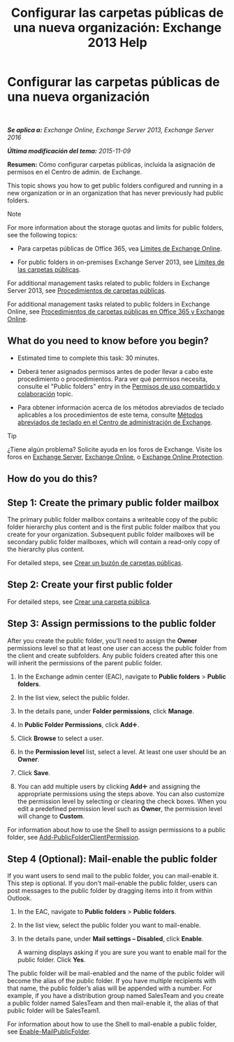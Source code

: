 ﻿---
title: 'Configurar las carpetas públicas de una nueva organización: Exchange 2013 Help'
TOCTitle: Configurar las carpetas públicas de una nueva organización
ms:assetid: 7b419906-8977-47f0-8687-a87911b5ebec
ms:mtpsurl: https://technet.microsoft.com/es-es/library/JJ651147(v=EXCHG.150)
ms:contentKeyID: 49895734
ms.date: 04/23/2018
mtps_version: v=EXCHG.150
ms.translationtype: HT
---

# Configurar las carpetas públicas de una nueva organización

 

_**Se aplica a:** Exchange Online, Exchange Server 2013, Exchange Server 2016_

_**Última modificación del tema:** 2015-11-09_

**Resumen:**  Cómo configurar carpetas públicas, incluida la asignación de permisos en el Centro de admin. de Exchange.

This topic shows you how to get public folders configured and running in a new organization or in an organization that has never previously had public folders.


> [!NOTE]
> For more information about the storage quotas and limits for public folders, see the following topics: 
> <UL>
> <LI>
> <P>Para carpetas públicas de Office 365, vea <A href="https://go.microsoft.com/fwlink/?linkid=391188">Límites de Exchange Online</A>.</P>
> <LI>
> <P>For public folders in on-premises Exchange Server 2013, see <A href="limits-for-public-folders-exchange-2013-help.md">Límites de las carpetas públicas</A>.</P></LI></UL>



For additional management tasks related to public folders in Exchange Server 2013, see [Procedimientos de carpetas públicas](public-folder-procedures-exchange-2013-help.md).

For additional management tasks related to public folders in Exchange Online, see [Procedimientos de carpetas públicas en Office 365 y Exchange Online](https://technet.microsoft.com/es-es/library/jj966272\(v=exchg.150\)).

## What do you need to know before you begin?

  - Estimated time to complete this task: 30 minutes.

  - Deberá tener asignados permisos antes de poder llevar a cabo este procedimiento o procedimientos. Para ver qué permisos necesita, consulte el "Public folders" entry in the [Permisos de uso compartido y colaboración](sharing-and-collaboration-permissions-exchange-2013-help.md) topic.

  - Para obtener información acerca de los métodos abreviados de teclado aplicables a los procedimientos de este tema, consulte [Métodos abreviados de teclado en el Centro de administración de Exchange](keyboard-shortcuts-in-the-exchange-admin-center-exchange-online-protection-help.md).


> [!TIP]
> ¿Tiene algún problema? Solicite ayuda en los foros de Exchange. Visite los foros en <A href="https://go.microsoft.com/fwlink/p/?linkid=60612">Exchange Server</A>, <A href="https://go.microsoft.com/fwlink/p/?linkid=267542">Exchange Online</A>, o <A href="https://go.microsoft.com/fwlink/p/?linkid=285351">Exchange Online Protection</A>.



## How do you do this?

## Step 1: Create the primary public folder mailbox

The primary public folder mailbox contains a writeable copy of the public folder hierarchy plus content and is the first public folder mailbox that you create for your organization. Subsequent public folder mailboxes will be secondary public folder mailboxes, which will contain a read-only copy of the hierarchy plus content.

For detailed steps, see [Crear un buzón de carpetas públicas](https://docs.microsoft.com/es-es/exchange/collaboration-exo/public-folders/create-public-folder-mailbox).

## Step 2: Create your first public folder

For detailed steps, see [Crear una carpeta pública](https://docs.microsoft.com/es-es/exchange/collaboration-exo/public-folders/create-public-folder).

## Step 3: Assign permissions to the public folder

After you create the public folder, you’ll need to assign the **Owner** permissions level so that at least one user can access the public folder from the client and create subfolders. Any public folders created after this one will inherit the permissions of the parent public folder.

1.  In the Exchange admin center (EAC), navigate to **Public folders** \> **Public folders**.

2.  In the list view, select the public folder.

3.  In the details pane, under **Folder permissions**, click **Manage**.

4.  In **Public Folder Permissions**, click **Add**![Agregar icono](images/JJ218640.c1e75329-d6d7-4073-a27d-498590bbb558(EXCHG.150).gif "Agregar icono").

5.  Click **Browse** to select a user.

6.  In the **Permission level** list, select a level. At least one user should be an **Owner**.

7.  Click **Save**.

8.  You can add multiple users by clicking **Add**![Agregar icono](images/JJ218640.c1e75329-d6d7-4073-a27d-498590bbb558(EXCHG.150).gif "Agregar icono") and assigning the appropriate permissions using the steps above. You can also customize the permission level by selecting or clearing the check boxes. When you edit a predefined permission level such as **Owner**, the permission level will change to **Custom**.

For information about how to use the Shell to assign permissions to a public folder, see [Add-PublicFolderClientPermission](https://technet.microsoft.com/es-es/library/bb124743\(v=exchg.150\)).

## Step 4 (Optional): Mail-enable the public folder

If you want users to send mail to the public folder, you can mail-enable it. This step is optional. If you don't mail-enable the public folder, users can post messages to the public folder by dragging items into it from within Outlook.

1.  In the EAC, navigate to **Public folders** \> **Public folders**.

2.  In the list view, select the public folder you want to mail-enable.

3.  In the details pane, under **Mail settings – Disabled**, click **Enable**.
    
    A warning displays asking if you are sure you want to enable mail for the public folder. Click **Yes**.

The public folder will be mail-enabled and the name of the public folder will become the alias of the public folder. If you have multiple recipients with that name, the public folder’s alias will be appended with a number. For example, if you have a distribution group named SalesTeam and you create a public folder named SalesTeam and then mail-enable it, the alias of that public folder will be SalesTeam1.

For information about how to use the Shell to mail-enable a public folder, see [Enable-MailPublicFolder](https://technet.microsoft.com/es-es/library/aa998824\(v=exchg.150\)).

